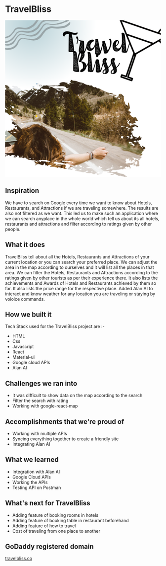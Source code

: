 # TravelBliss
![Logo](https://raw.githubusercontent.com/Saksham-Gupta-30/Images/main/Travel.png)

## Inspiration
We have to search on Google every time we want to know about Hotels, Restaurants, and Attractions if we are traveling somewhere. The results are also not filtered as we want. This led us to make such an application where we can search anyplace in the whole world which tell us about its all hotels, restaurants and attractions and filter according to ratings given by other people. 
## What it does
TravelBliss tell about all the Hotels, Restaurants and Attractions of your current location or you can search your preferred place. We can adjust the area in the map according to ourselves and it will list all the places in that area. We can filter the Hotels, Restaurants and Attractions according to the ratings given by other tourists as per their experience there. It also lists the achievements and Awards of Hotels and Restaurants achieved by them so far. It also lists the price range for the respective place. Added Alan AI to interact and know weather for any location you are traveling or staying by voioice commands.
## How we built it
Tech Stack used for the TravelBliss project are :-
- HTML
- Css
- Javascript
- React
- Material-ui
- Google cloud APIs
- Alan AI
## Challenges we ran into
- It was difficult to show data on the map according to the search
- Filter the search with rating
- Working with google-react-map
## Accomplishments that we're proud of
- Working with multiple APIs
- Syncing everything together to create a friendly site
- Integrating Alan AI
## What we learned
- Integration with Alan AI
- Google Cloud APIs
- Working the APIs
- Testing API on Postman
## What's next for TravelBliss
- Adding feature of booking rooms in hotels
- Adding feature of booking table in restaurant beforehand
- Adding feature of how to travel
- Cost of traveling from one place to another
## GoDaddy registered domain
[travelbliss.co](travelbliss.co)
